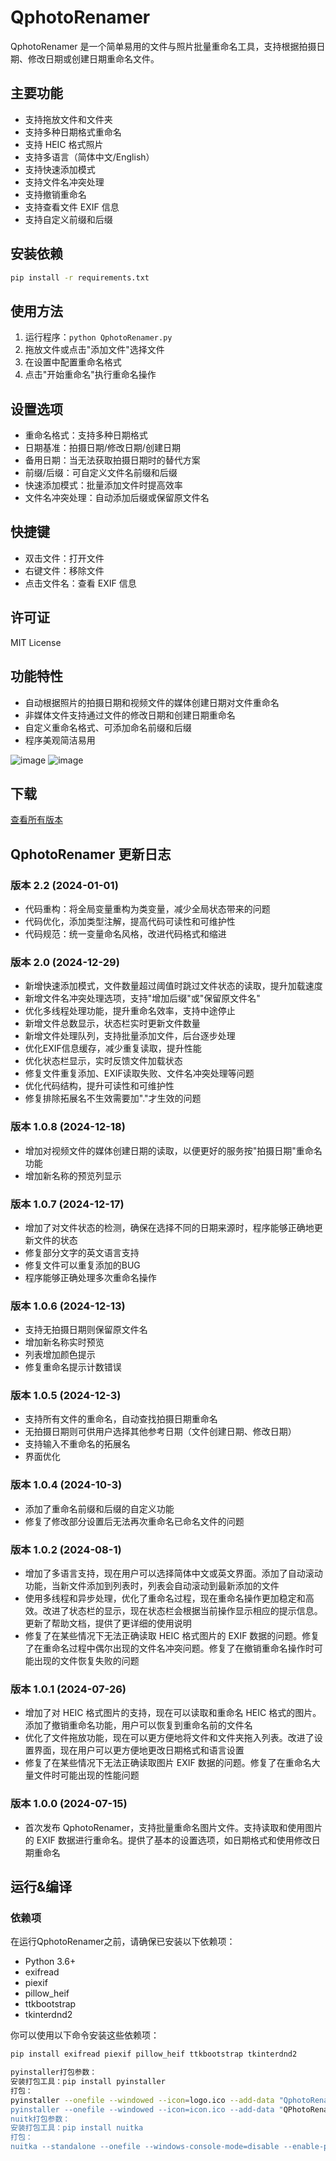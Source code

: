 # QphotoRenamer

QphotoRenamer 是一个简单易用的文件与照片批量重命名工具，支持根据拍摄日期、修改日期或创建日期重命名文件。

## 主要功能

- 支持拖放文件和文件夹
- 支持多种日期格式重命名
- 支持 HEIC 格式照片
- 支持多语言（简体中文/English）
- 支持快速添加模式
- 支持文件名冲突处理
- 支持撤销重命名
- 支持查看文件 EXIF 信息
- 支持自定义前缀和后缀

## 安装依赖

```bash
pip install -r requirements.txt
```

## 使用方法

1. 运行程序：`python QphotoRenamer.py`
2. 拖放文件或点击"添加文件"选择文件
3. 在设置中配置重命名格式
4. 点击"开始重命名"执行重命名操作

## 设置选项

- 重命名格式：支持多种日期格式
- 日期基准：拍摄日期/修改日期/创建日期
- 备用日期：当无法获取拍摄日期时的替代方案
- 前缀/后缀：可自定义文件名前缀和后缀
- 快速添加模式：批量添加文件时提高效率
- 文件名冲突处理：自动添加后缀或保留原文件名

## 快捷键

- 双击文件：打开文件
- 右键文件：移除文件
- 点击文件名：查看 EXIF 信息

## 许可证

MIT License

## 功能特性

- 自动根据照片的拍摄日期和视频文件的媒体创建日期对文件重命名
- 非媒体文件支持通过文件的修改日期和创建日期重命名
- 自定义重命名格式、可添加命名前缀和后缀
- 程序美观简洁易用

![image](https://github.com/user-attachments/assets/23af7394-725e-41ba-b416-737c47f231e8)
![image](https://github.com/user-attachments/assets/48b9365a-c6b3-426a-9fe1-57f08d71f548)

## 下载
[查看所有版本](https://github.com/Qwejay/QphotoRenamer/releases)

## QphotoRenamer 更新日志

### 版本 2.2 (2024-01-01)
- 代码重构：将全局变量重构为类变量，减少全局状态带来的问题
- 代码优化，添加类型注解，提高代码可读性和可维护性
- 代码规范：统一变量命名风格，改进代码格式和缩进

### 版本 2.0 (2024-12-29)
- 新增快速添加模式，文件数量超过阈值时跳过文件状态的读取，提升加载速度
- 新增文件名冲突处理选项，支持"增加后缀"或"保留原文件名"
- 优化多线程处理功能，提升重命名效率，支持中途停止
- 新增文件总数显示，状态栏实时更新文件数量
- 新增文件处理队列，支持批量添加文件，后台逐步处理
- 优化EXIF信息缓存，减少重复读取，提升性能
- 优化状态栏显示，实时反馈文件加载状态
- 修复文件重复添加、EXIF读取失败、文件名冲突处理等问题
- 优化代码结构，提升可读性和可维护性
- 修复排除拓展名不生效需要加"."才生效的问题

### 版本 1.0.8 (2024-12-18)
- 增加对视频文件的媒体创建日期的读取，以便更好的服务按"拍摄日期"重命名功能
- 增加新名称的预览列显示

### 版本 1.0.7 (2024-12-17)
- 增加了对文件状态的检测，确保在选择不同的日期来源时，程序能够正确地更新文件的状态
- 修复部分文字的英文语言支持
- 修复文件可以重复添加的BUG
- 程序能够正确处理多次重命名操作
    
### 版本 1.0.6 (2024-12-13)
- 支持无拍摄日期则保留原文件名
- 增加新名称实时预览
- 列表增加颜色提示
- 修复重命名提示计数错误

### 版本 1.0.5 (2024-12-3)
- 支持所有文件的重命名，自动查找拍摄日期重命名
- 无拍摄日期则可供用户选择其他参考日期（文件创建日期、修改日期）
- 支持输入不重命名的拓展名
- 界面优化

### 版本 1.0.4 (2024-10-3)
- 添加了重命名前缀和后缀的自定义功能
- 修复了修改部分设置后无法再次重命名已命名文件的问题

### 版本 1.0.2 (2024-08-1)
- 增加了多语言支持，现在用户可以选择简体中文或英文界面。添加了自动滚动功能，当新文件添加到列表时，列表会自动滚动到最新添加的文件
- 使用多线程和异步处理，优化了重命名过程，现在重命名操作更加稳定和高效。改进了状态栏的显示，现在状态栏会根据当前操作显示相应的提示信息。更新了帮助文档，提供了更详细的使用说明
- 修复了在某些情况下无法正确读取 HEIC 格式图片的 EXIF 数据的问题。修复了在重命名过程中偶尔出现的文件名冲突问题。修复了在撤销重命名操作时可能出现的文件恢复失败的问题

### 版本 1.0.1 (2024-07-26)
- 增加了对 HEIC 格式图片的支持，现在可以读取和重命名 HEIC 格式的图片。添加了撤销重命名功能，用户可以恢复到重命名前的文件名
- 优化了文件拖放功能，现在可以更方便地将文件和文件夹拖入列表。改进了设置界面，现在用户可以更方便地更改日期格式和语言设置
- 修复了在某些情况下无法正确读取图片 EXIF 数据的问题。修复了在重命名大量文件时可能出现的性能问题

### 版本 1.0.0 (2024-07-15)
- 首次发布 QphotoRenamer，支持批量重命名图片文件。支持读取和使用图片的 EXIF 数据进行重命名。提供了基本的设置选项，如日期格式和使用修改日期重命名

## 运行&编译
### 依赖项

在运行QphotoRenamer之前，请确保已安装以下依赖项：

- Python 3.6+
- exifread
- piexif
- pillow_heif
- ttkbootstrap
- tkinterdnd2

你可以使用以下命令安装这些依赖项：

```bash
pip install exifread piexif pillow_heif ttkbootstrap tkinterdnd2

pyinstaller打包参数：
安装打包工具：pip install pyinstaller
打包：
pyinstaller --onefile --windowed --icon=logo.ico --add-data "QphotoRenamer.ini;." --add-data icon.ico;." --add-data "tkdnd;tkdnd" QphotoRenamer.py
pyinstaller --onefile --windowed --icon=icon.ico --add-data "QPhotoRenamer.ini;." --add-data "icon.ico;." --add-data "C:\Users\dkm38\AppData\Local\Programs\Python\Python313\Lib\site-packages\tkinterdnd2\tkdnd;tkdnd" --add-data "C:\Users\dkm38\AppData\Local\Programs\Python\Python313\Lib\site-packages\tkinterdnd2;tkinterdnd2" --name QPhotoRenamer QphotoRenamer.py
nuitk打包参数：
安装打包工具：pip install nuitka
打包：
nuitka --standalone --onefile --windows-console-mode=disable --enable-plugin=tk-inter --include-package=exifread --include-package=piexif --include-package=pillow_heif --include-package=ttkbootstrap --include-package=tkinterdnd2 --include-data-file=QphotoRenamer.ini=QphotoRenamer.ini --include-data-file=icon.ico=icon.ico --windows-icon-from-ico=icon.ico QphotoRenamer.py
